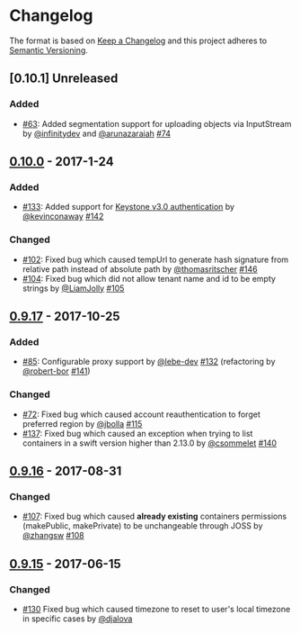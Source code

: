 # Changelog

The format is based on [Keep a Changelog](http://keepachangelog.com/en/1.0.0/)
and this project adheres to [Semantic Versioning](http://semver.org/spec/v2.0.0.html).

## [0.10.1] Unreleased
### Added
- [#63](https://github.com/javaswift/joss/issues/63): Added segmentation support for uploading objects via InputStream by [@infinitydev](https://github.com/infinitydev) and [@arunazaraiah](https://github.com/arunazaraiah) [#74](https://github.com/javaswift/joss/pull/74)

## [0.10.0](https://github.com/javaswift/joss/releases/tag/v0.10.0) - 2017-1-24
### Added
- [#133](https://github.com/javaswift/joss/issues/133): Added support for [Keystone v3.0 authentication](https://developer.openstack.org/api-ref/identity/v3/index.html#authentication-and-token-management) by [@kevinconaway](https://github.com/kevinconaway) [#142](https://github.com/javaswift/joss/pull/142)
### Changed
- [#102](https://github.com/javaswift/joss/issues/102): Fixed bug which caused tempUrl to generate hash signature from relative path instead of absolute path by [@thomasritscher](https://github.com/thomasritscher) [#146](https://github.com/javaswift/joss/pull/146)  
- [#104](https://github.com/javaswift/joss/issues/104): Fixed bug which did not allow tenant name and id to be empty strings by [@LiamJolly](https://github.com/LiamJolly) [#105](https://github.com/javaswift/joss/pull/105)  

## [0.9.17](https://github.com/javaswift/joss/releases/tag/v0.9.17) - 2017-10-25
### Added
- [#85](https://github.com/javaswift/joss/issues/85): Configurable proxy support by [@lebe-dev](https://github.com/lebe-dev) [#132](https://github.com/javaswift/joss/pull/132) (refactoring by [@robert-bor](https://github.com/robert-bor) [#141](https://github.com/javaswift/joss/pull/141))

### Changed
- [#72](https://github.com/javaswift/joss/issues/72): Fixed bug which caused account reauthentication to forget preferred region by [@jbolla](https://github.com/jbolla) [#115](https://github.com/javaswift/joss/pull/115)
- [#137](https://github.com/javaswift/joss/issues/137): Fixed bug which caused an exception when trying to list containers in a swift version higher than 2.13.0 by [@csommelet](https://github.com/csommelet) [#140](https://github.com/javaswift/joss/pull/140)

## [0.9.16](https://github.com/javaswift/joss/releases/tag/v0.9.16) - 2017-08-31

### Changed
- [#107](https://github.com/javaswift/joss/issues/72): Fixed bug which caused **already existing** containers permissions (makePublic, makePrivate) to be unchangeable through JOSS by [@zhangsw](https://github.com/zhangsw) [#108](https://github.com/javaswift/joss/pull/108)

## [0.9.15](https://github.com/javaswift/joss/releases/tag/v0.9.15) - 2017-06-15

### Changed
- [#130](https://github.com/javaswift/joss/pull/130) Fixed bug which caused timezone to reset to user's local timezone in specific cases by [@djalova](https://github.com/djalova)
